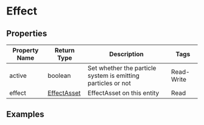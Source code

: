 # Effect

## Properties

| Property Name | Return Type | Description | Tags |
|---------------|-------------|-------------|------|
| active | boolean | Set whether the particle system is emitting particles or not | Read-Write |
| effect | [EffectAsset](effect_asset) | EffectAsset on this entity | Read |

## Examples